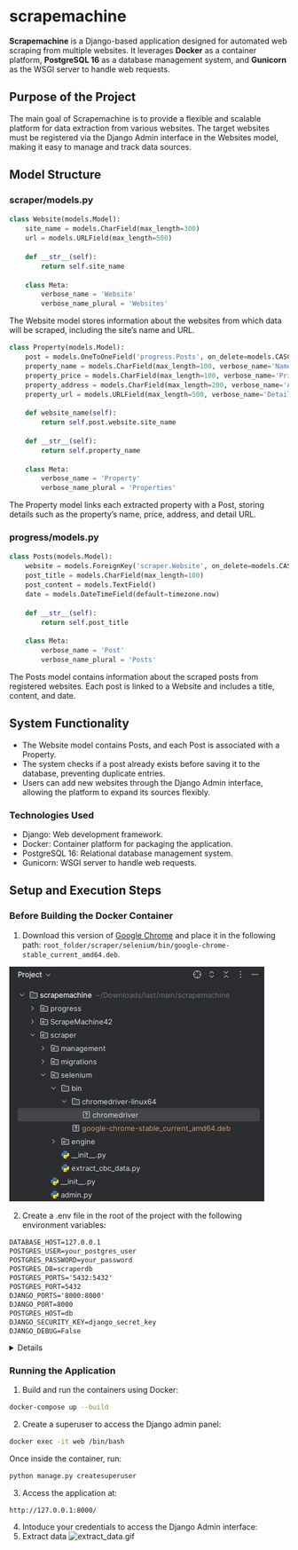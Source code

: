 # scrapemachine
**Scrapemachine** is a Django-based application designed for automated web scraping from multiple websites. It leverages **Docker** as a container platform, **PostgreSQL 16** as a database management system, and **Gunicorn** as the WSGI server to handle web requests.

## Purpose of the Project

The main goal of Scrapemachine is to provide a flexible and scalable platform for data extraction from various websites. The target websites must be registered via the Django Admin interface in the Websites model, making it easy to manage and track data sources.

## Model Structure

### scraper/models.py
```python
class Website(models.Model):
    site_name = models.CharField(max_length=300)
    url = models.URLField(max_length=500)

    def __str__(self):
        return self.site_name

    class Meta:
        verbose_name = 'Website'
        verbose_name_plural = 'Websites'
```
The Website model stores information about the websites from which data will be scraped, including the site’s name and URL.
```python
class Property(models.Model):
    post = models.OneToOneField('progress.Posts', on_delete=models.CASCADE)
    property_name = models.CharField(max_length=100, verbose_name='Name')
    property_price = models.CharField(max_length=100, verbose_name='Price')
    property_address = models.CharField(max_length=200, verbose_name='Address')
    property_url = models.URLField(max_length=500, verbose_name='Detail URL')

    def website_name(self):
        return self.post.website.site_name

    def __str__(self):
        return self.property_name

    class Meta:
        verbose_name = 'Property'
        verbose_name_plural = 'Properties'
```
The Property model links each extracted property with a Post, storing details such as the property’s name, price, address, and detail URL.

### progress/models.py
```python
class Posts(models.Model):
    website = models.ForeignKey('scraper.Website', on_delete=models.CASCADE)
    post_title = models.CharField(max_length=100)
    post_content = models.TextField()
    date = models.DateTimeField(default=timezone.now)

    def __str__(self):
        return self.post_title

    class Meta:
        verbose_name = 'Post'
        verbose_name_plural = 'Posts'
```
The Posts model contains information about the scraped posts from registered websites. Each post is linked to a Website and includes a title, content, and date.

## System Functionality

- The Website model contains Posts, and each Post is associated with a Property.
- The system checks if a post already exists before saving it to the database, preventing duplicate entries.
- Users can add new websites through the Django Admin interface, allowing the platform to expand its sources flexibly.

### Technologies Used

- Django: Web development framework.
- Docker: Container platform for packaging the application.
- PostgreSQL 16: Relational database management system.
- Gunicorn: WSGI server to handle web requests.

## Setup and Execution Steps

### Before Building the Docker Container

1. Download this version of [Google Chrome](https://drive.google.com/file/d/1rz7OJAoFAw8rzs5f683Pv19B43lvwHaV/view?usp=sharing) and place it in the following path: `root_folder/scraper/selenium/bin/google-chrome-stable_current_amd64.deb`.

![img.png](readme_media/img.png)

2. Create a .env file in the root of the project with the following environment variables:

```text
DATABASE_HOST=127.0.0.1
POSTGRES_USER=your_postgres_user
POSTGRES_PASSWORD=your_password
POSTGRES_DB=scraperdb
POSTGRES_PORTS='5432:5432'
POSTGRES_PORT=5432
DJANGO_PORTS='8000:8000'
DJANGO_PORT=8000
POSTGRES_HOST=db
DJANGO_SECURITY_KEY=django_secret_key
DJANGO_DEBUG=False
```
<details>
#### Django and PostgreSQL Configurations in `settings.py`

In the `settings.py` file, database configurations are managed using the environment variables:

```python
DATABASES = {
    "default": {
        "ENGINE": "django.db.backends.postgresql_psycopg2",
        "NAME": os.getenv('POSTGRES_DB'),
        "USER": os.getenv('POSTGRES_USER'),
        "PASSWORD": os.getenv('POSTGRES_PASSWORD'),
        "HOST": os.getenv('POSTGRES_HOST'),
        "PORT": os.getenv('POSTGRES_PORT'),
        "ATOMIC_REQUESTS": False,
    }
}
```
#### This is Docker Current Configuration

In the `docker-compose.yml` file, the database is configured as follows:

```yaml
db:
  image: postgres:16-alpine
  healthcheck:
    test: ["CMD-SHELL", "pg_isready -U ${POSTGRES_USER}"]
    interval: 5s
    timeout: 5s
    retries: 5
  volumes:
    - postgres_data:/var/lib/postgresql/data
  restart: always
  environment:
    - DATABASE_HOST=${DATABASE_HOST}
    - POSTGRES_USER=${POSTGRES_USER}
    - POSTGRES_PASSWORD=${POSTGRES_PASSWORD}
    - POSTGRES_DB=${POSTGRES_DB}
  ports:
    - ${POSTGRES_PORTS}```
```
</details>

### Running the Application

1. Build and run the containers using Docker:
```bash
docker-compose up --build
```
2. Create a superuser to access the Django admin panel:
```bash
docker exec -it web /bin/bash
```
Once inside the container, run:
```bash
python manage.py createsuperuser
```
3. Access the application at:
```text
http://127.0.0.1:8000/
```
4. Intoduce your credentials to access the Django Admin interface:
5. Extract data
![extract_data.gif](extract_data.gif)